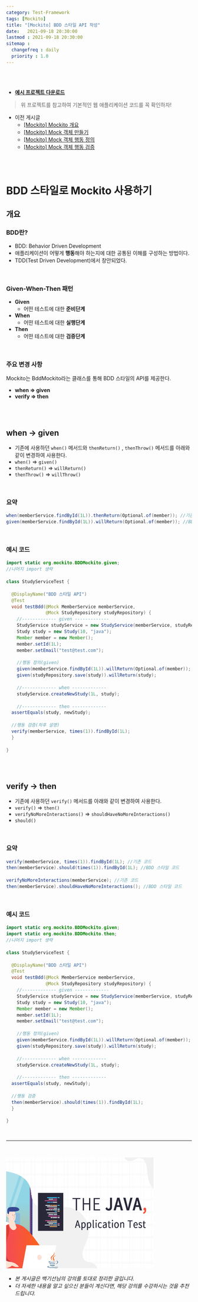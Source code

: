 ```yaml
---
category: Test-Framework
tags: [Mockito]
title: "[Mockito] BDD 스타일 API 작성"
date:   2021-09-18 20:30:00 
lastmod : 2021-09-18 20:30:00
sitemap :
  changefreq : daily
  priority : 1.0
---
```


<br/><br/>

- **[예시 프로젝트 다운로드](https://github.com/TaegyunWoo/Spring-Test-Code-Example)**

> 위 프로젝트를 참고하여 기본적인 웹 애플리케이션 코드를 꼭 확인하자!

- 이전 게시글
    - [[Mockito] Mockito 개요](https://taegyunwoo.github.io/test-framework/TestFramework_Mockito_Summary)
    - [[Mockito] Mock 객체 만들기](https://taegyunwoo.github.io/test-framework/TestFramework_Mockito_CreateMock)
    - [[Mockito] Mock 객체 행동 정의](https://taegyunwoo.github.io/test-framework/TestFramework_Mockito_Stubbing)
    - [[Mockito] Mock 객체 행동 검증](https://taegyunwoo.github.io/test-framework/TestFramework_Mockito_ValidateMock)

<br/><br/>

# BDD 스타일로 Mockito 사용하기

## 개요

### BDD란?

- BDD: Behavior Driven Development
- 애플리케이션이 어떻게 **행동**해야 하는지에 대한 공통된 이해를 구성하는 방법이다.
- TDD(Test Driven Development)에서 창안되었다.

<br/>

### Given-When-Then 패턴

- **Given**
    - 어떤 테스트에 대한 **준비단계**
- **When**
    - 어떤 테스트에 대한 **실행단계**
- **Then**
    - 어떤 테스트에 대한 **검증단계**

<br/>

### 주요 변경 사항

Mockito는 BddMockito라는 클래스를 통해 BDD 스타일의 API를 제공한다.

- **when ⇒ given**
- **verify ⇒ then**

<br/><br/>

## when → given

- 기존에 사용하던 `when()` 메서드와 `thenReturn()` , `thenThrow()` 메서드를 아래와 같이 변경하여 사용한다.
- `when()` ⇒ `given()`
- `thenReturn()` ⇒ `willReturn()`
- `thenThrow()` ⇒ `willThrow()`

<br/>

### 요약

```java
when(memberService.findById(1L)).thenReturn(Optional.of(member)); //기존 코드
given(memberService.findById(1L)).willReturn(Optional.of(member)); //BDD 스타일 코드
```

<br/>

### 예시 코드

```java
import static org.mockito.BDDMockito.given;
//나머지 import 생략

class StudyServiceTest {

  @DisplayName("BDD 스타일 API")
  @Test
  void testBdd(@Mock MemberService memberService,
               @Mock StudyRepository studyRepository) {
    //------------- given -------------
    StudyService studyService = new StudyService(memberService, studyRepository);
    Study study = new Study(10, "java");
    Member member = new Member();
    member.setId(1L);
    member.setEmail("test@test.com");

    //행동 정의(given)
    given(memberService.findById(1L)).willReturn(Optional.of(member));
    given(studyRepository.save(study)).willReturn(study);

    //------------- when -------------
    studyService.createNewStudy(1L, study);

    //------------- then -------------
  assertEquals(study, newStudy);

  //행동 검증(차후 설명)
  verify(memberService, times(1)).findById(1L);
  }

}
```

<br/><br/>

## verify → then

- 기존에 사용하던 `verify()` 메서드를 아래와 같이 변경하여 사용한다.
- `verify()` ⇒ `then()`
- `verifyNoMoreInteractions()` ⇒ `shouldHaveNoMoreInteractions()`
- `should()`

<br/>

### 요약

```java
verify(memberService, times(1)).findById(1L); //기존 코드
then(memberService).should(times(1)).findById(1L); //BDD 스타일 코드

verifyNoMoreInteractions(memberService); //기존 코드
then(memberService).shouldHaveNoMoreInteractions(); //BDD 스타일 코드
```

<br/>

### 예시 코드

```java
import static org.mockito.BDDMockito.given;
import static org.mockito.BDDMockito.then;
//나머지 import 생략

class StudyServiceTest {

  @DisplayName("BDD 스타일 API")
  @Test
  void testBdd(@Mock MemberService memberService,
               @Mock StudyRepository studyRepository) {
    //------------- given -------------
    StudyService studyService = new StudyService(memberService, studyRepository);
    Study study = new Study(10, "java");
    Member member = new Member();
    member.setId(1L);
    member.setEmail("test@test.com");

    //행동 정의(given)
    given(memberService.findById(1L)).willReturn(Optional.of(member));
    given(studyRepository.save(study)).willReturn(study);

    //------------- when -------------
    studyService.createNewStudy(1L, study);

    //------------- then -------------
  assertEquals(study, newStudy);

  //행동 검증
  then(memberService).should(times(1)).findById(1L);
  }

}
```

<br>

---

<br>

<a href="https://inf.run/htNB"><img src="/assets/img/Inflearn_Java_Test/logo.png" width="400px" height="300px"></a>

- *본 게시글은 백기선님의 강의를 토대로 정리한 글입니다.*
- *더 자세한 내용을 알고 싶으신 분들이 계신다면, 해당 강의를 수강하시는 것을 추천드립니다.*